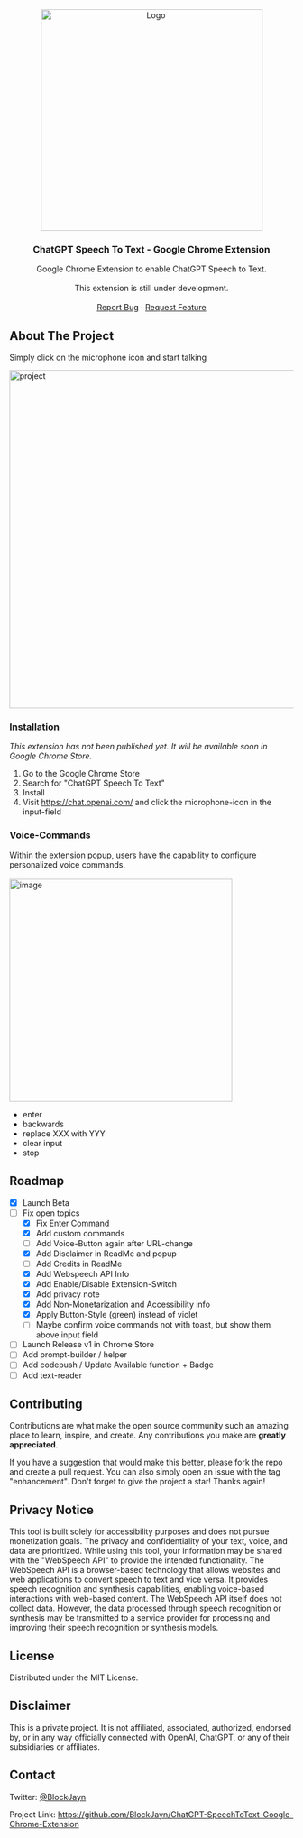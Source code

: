 <!-- PROJECT LOGO -->

<div align="center">
  <a href="[https://github.com/othneildrew/Best-README-Template](https://github.com/BlockJayn/ChatGPT-SpeechToText-Google-Chrome-Extension)">
    <img width="393" alt="Logo" src="https://github.com/BlockJayn/ChatGPT-SpeechToText-Google-Chrome-Extension/assets/99530800/b8f4f85b-61a0-4d98-a759-af3c55c0f46f">

  </a>

  <h3 align="center">ChatGPT Speech To Text - Google Chrome Extension</h3>

  
  <p align="center">
    Google Chrome Extension to enable ChatGPT Speech to Text.
    <br /> <br />
    This extension is still under development.
    <br />
    <br />
    <a href="https://github.com/BlockJayn/ChatGPT-SpeechToText-Google-Chrome-Extension/issues">Report Bug</a>
    ·
    <a href="https://github.com/BlockJayn/ChatGPT-SpeechToText-Google-Chrome-Extension/issues">Request Feature</a>
  </p>
</div>

<!-- ABOUT THE PROJECT -->

## About The Project

Simply click on the microphone icon and start talking

<img width="600" alt="project" src="https://github.com/BlockJayn/ChatGPT-SpeechToText-Google-Chrome-Extension/assets/99530800/37b585c2-4c5b-4c27-89a7-717a61f0a6b9">

### Installation

_This extension has not been published yet. It will be available soon in Google Chrome Store._

1. Go to the Google Chrome Store
2. Search for "ChatGPT Speech To Text"
3. Install
4. Visit https://chat.openai.com/ and click the microphone-icon in the input-field

### Voice-Commands

Within the extension popup, users have the capability to configure personalized voice commands.
<br><br>
<img width="395" alt="image" src="https://github.com/BlockJayn/ChatGPT-SpeechToText-Google-Chrome-Extension/assets/99530800/31e59f48-a01d-40d5-a1c3-20ba275d1dd3">

- enter
- backwards
- replace XXX with YYY
- clear input
- stop

## Roadmap

- [x] Launch Beta
- [ ] Fix open topics
  - [x] Fix Enter Command
  - [x] Add custom commands
  - [ ] Add Voice-Button again after URL-change
  - [x] Add Disclaimer in ReadMe and popup
  - [ ] Add Credits in ReadMe
  - [x] Add Webspeech API Info
  - [x] Add Enable/Disable Extension-Switch
  - [x] Add privacy note
  - [x] Add Non-Monetarization and Accessibility info
  - [x] Apply Button-Style (green) instead of violet
  - [ ] Maybe confirm voice commands not with toast, but show them above input field
- [ ] Launch Release v1 in Chrome Store
- [ ] Add prompt-builder / helper
- [ ] Add codepush / Update Available function + Badge
- [ ] Add text-reader

## Contributing

Contributions are what make the open source community such an amazing place to learn, inspire, and create. Any contributions you make are **greatly appreciated**.

If you have a suggestion that would make this better, please fork the repo and create a pull request. You can also simply open an issue with the tag "enhancement".
Don't forget to give the project a star! Thanks again!

## Privacy Notice

This tool is built solely for accessibility purposes and does not pursue monetization goals. The privacy and confidentiality of your text, voice, and data are prioritized. While using this tool, your information may be shared with the "WebSpeech API" to provide the intended functionality. The WebSpeech API is a browser-based technology that allows websites and web applications to convert speech to text and vice versa. It provides speech recognition and synthesis capabilities, enabling voice-based interactions with web-based content. The WebSpeech API itself does not collect data. However, the data processed through speech recognition or synthesis may be transmitted to a service provider for processing and improving their speech recognition or synthesis models.

## License

Distributed under the MIT License.

## Disclaimer

This is a private project. It is not affiliated, associated, authorized, endorsed by, or in any way officially connected with OpenAI, ChatGPT, or any of their subsidiaries or affiliates.

## Contact

Twitter: [@BlockJayn](https://twitter.com/BlockJayn)

Project Link: https://github.com/BlockJayn/ChatGPT-SpeechToText-Google-Chrome-Extension
